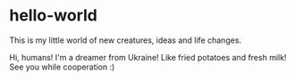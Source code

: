 # hello-world
This is my little world of new creatures, ideas and life changes.

Hi, humans!
I'm a dreamer from Ukraine! Like fried potatoes and fresh milk!
See you while cooperation :)
